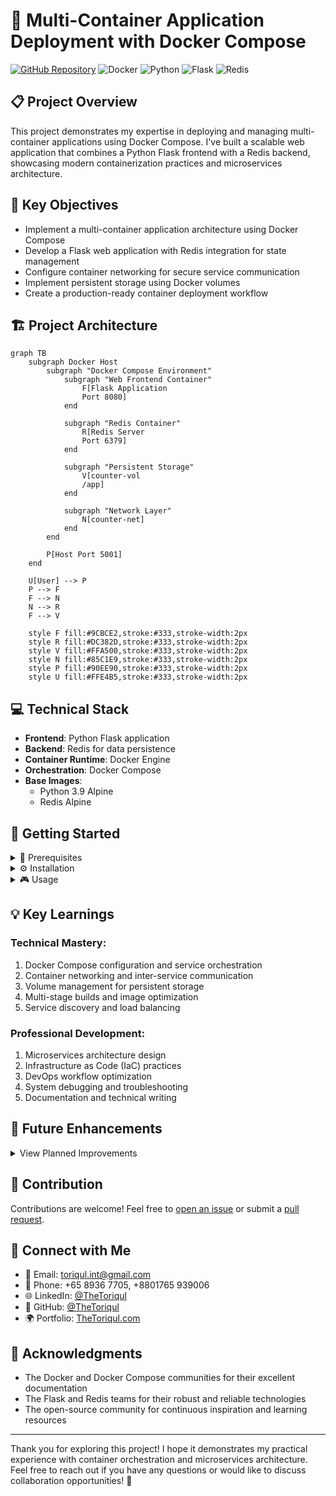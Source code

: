 # 🐳 Multi-Container Application Deployment with Docker Compose

[![GitHub Repository](https://img.shields.io/badge/GitHub-multi--container--app--deployment-blue?style=flat&logo=github)](https://github.com/TheToriqul/multi-container-app-deployment)
![Docker](https://img.shields.io/badge/Docker-2496ED?style=flat&logo=docker&logoColor=white)
![Python](https://img.shields.io/badge/Python-3776AB?style=flat&logo=python&logoColor=white)
![Flask](https://img.shields.io/badge/Flask-000000?style=flat&logo=flask&logoColor=white)
![Redis](https://img.shields.io/badge/Redis-DC382D?style=flat&logo=redis&logoColor=white)

## 📋 Project Overview

This project demonstrates my expertise in deploying and managing multi-container applications using Docker Compose. I've built a scalable web application that combines a Python Flask frontend with a Redis backend, showcasing modern containerization practices and microservices architecture.

## 🎯 Key Objectives

- Implement a multi-container application architecture using Docker Compose
- Develop a Flask web application with Redis integration for state management
- Configure container networking for secure service communication
- Implement persistent storage using Docker volumes
- Create a production-ready container deployment workflow

## 🏗️ Project Architecture

```mermaid
graph TB
    subgraph Docker Host
        subgraph "Docker Compose Environment"
            subgraph "Web Frontend Container"
                F[Flask Application
                Port 8080]
            end
            
            subgraph "Redis Container"
                R[Redis Server 
                Port 6379]
            end
            
            subgraph "Persistent Storage"
                V[counter-vol 
                /app]
            end
            
            subgraph "Network Layer"
                N[counter-net]
            end
        end
        
        P[Host Port 5001]
    end
    
    U[User] --> P
    P --> F
    F --> N
    N --> R
    F --> V
    
    style F fill:#9CBCE2,stroke:#333,stroke-width:2px
    style R fill:#DC382D,stroke:#333,stroke-width:2px
    style V fill:#FFA500,stroke:#333,stroke-width:2px
    style N fill:#85C1E9,stroke:#333,stroke-width:2px
    style P fill:#90EE90,stroke:#333,stroke-width:2px
    style U fill:#FFE4B5,stroke:#333,stroke-width:2px
```

## 💻 Technical Stack

- **Frontend**: Python Flask application
- **Backend**: Redis for data persistence
- **Container Runtime**: Docker Engine
- **Orchestration**: Docker Compose
- **Base Images**: 
  - Python 3.9 Alpine
  - Redis Alpine

## 🚀 Getting Started

<details>
<summary>🐳 Prerequisites</summary>

- Docker Engine (version 20.10.0 or higher)
- Docker Compose V2
- Git (for cloning the repository)
- curl (for testing the deployment)

</details>

<details>
<summary>⚙️ Installation</summary>

1. Clone the repository:
   ```bash
   git clone https://github.com/TheToriqul/multi-container-app-deployment.git
   cd multi-container-app-deployment
   ```

2. Review the configuration files:
   - `app.py`: Flask application code
   - `Dockerfile`: Container image definition
   - `compose.yaml`: Multi-container orchestration configuration

3. Deploy the application:
   ```bash
   docker compose -f compose.yaml up -d
   ```

</details>

<details>
<summary>🎮 Usage</summary>

1. Access the application:
   ```bash
   curl localhost:5001
   ```

2. Monitor the services:
   ```bash
   docker-compose ps
   docker-compose logs
   ```

3. Stop the application:
   ```bash
   docker-compose down --volumes
   ```

For detailed commands and operations, refer to the [reference-commands.md](reference-commands.md) file.

</details>

## 💡 Key Learnings

### Technical Mastery:

1. Docker Compose configuration and service orchestration
2. Container networking and inter-service communication
3. Volume management for persistent storage
4. Multi-stage builds and image optimization
5. Service discovery and load balancing

### Professional Development:

1. Microservices architecture design
2. Infrastructure as Code (IaC) practices
3. DevOps workflow optimization
4. System debugging and troubleshooting
5. Documentation and technical writing

## 🔄 Future Enhancements

<details>
<summary>View Planned Improvements</summary>

1. Implement Docker Swarm for container orchestration
2. Add Nginx reverse proxy for load balancing
3. Implement health checks and automatic container recovery
4. Add monitoring with Prometheus and Grafana
5. Implement CI/CD pipeline with GitHub Actions
6. Add automated testing framework

</details>

## 🙌 Contribution

Contributions are welcome! Feel free to [open an issue](https://github.com/TheToriqul/multi-container-app-deployment/issues) or submit a [pull request](https://github.com/TheToriqul/multi-container-app-deployment/pulls).

## 📧 Connect with Me

- 📧 Email: toriqul.int@gmail.com
- 📱 Phone: +65 8936 7705, +8801765 939006
- 🌐 LinkedIn: [@TheToriqul](https://www.linkedin.com/in/thetoriqul/)
- 🐙 GitHub: [@TheToriqul](https://github.com/TheToriqul)
- 🌍 Portfolio: [TheToriqul.com](https://thetoriqul.com)

## 👏 Acknowledgments

- The Docker and Docker Compose communities for their excellent documentation
- The Flask and Redis teams for their robust and reliable technologies
- The open-source community for continuous inspiration and learning resources

---

Thank you for exploring this project! I hope it demonstrates my practical experience with container orchestration and microservices architecture. Feel free to reach out if you have any questions or would like to discuss collaboration opportunities! 🚀